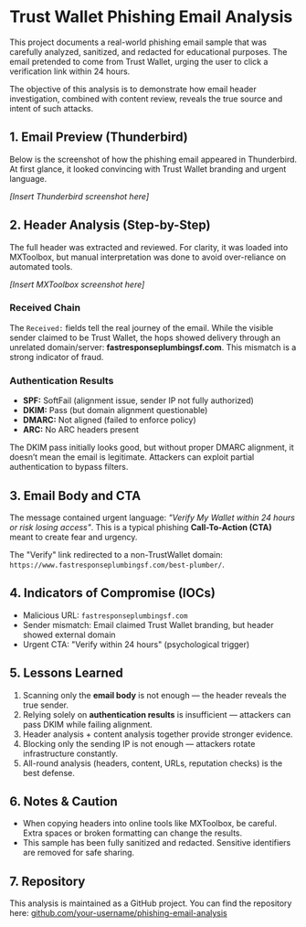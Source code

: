 <!DOCTYPE html>
<html lang="en">
<head>
  <meta charset="UTF-8">
</head>
<body>

  <h1>Trust Wallet Phishing Email Analysis</h1>
  <p>
    This project documents a real-world phishing email sample that was carefully analyzed, sanitized, 
    and redacted for educational purposes. The email pretended to come from Trust Wallet, 
    urging the user to click a verification link within 24 hours. 
  </p>
  <p>
    The objective of this analysis is to demonstrate how email header investigation, 
    combined with content review, reveals the true source and intent of such attacks.
  </p>

  <h2>1. Email Preview (Thunderbird)</h2>
  <p>
    Below is the screenshot of how the phishing email appeared in Thunderbird. 
    At first glance, it looked convincing with Trust Wallet branding and urgent language.
  </p>
  <!-- Insert Thunderbird screenshot here -->
  <p><em>[Insert Thunderbird screenshot here]</em></p>

  <h2>2. Header Analysis (Step-by-Step)</h2>
  <p>
    The full header was extracted and reviewed. For clarity, it was loaded into MXToolbox, 
    but manual interpretation was done to avoid over-reliance on automated tools.
  </p>
  <!-- Insert MXToolbox screenshot here -->
  <p><em>[Insert MXToolbox screenshot here]</em></p>

  <h3>Received Chain</h3>
  <p>
    The <code>Received:</code> fields tell the real journey of the email. 
    While the visible sender claimed to be Trust Wallet, the hops showed delivery 
    through an unrelated domain/server: <strong>fastresponseplumbingsf.com</strong>. 
    This mismatch is a strong indicator of fraud.
  </p>

  <h3>Authentication Results</h3>
  <ul>
    <li><strong>SPF:</strong> SoftFail (alignment issue, sender IP not fully authorized)</li>
    <li><strong>DKIM:</strong> Pass (but domain alignment questionable)</li>
    <li><strong>DMARC:</strong> Not aligned (failed to enforce policy)</li>
    <li><strong>ARC:</strong> No ARC headers present</li>
  </ul>

  <p>
    The DKIM pass initially looks good, but without proper DMARC alignment, it doesn’t mean 
    the email is legitimate. Attackers can exploit partial authentication to bypass filters.
  </p>

  <h2>3. Email Body and CTA</h2>
  <p>
    The message contained urgent language: <em>"Verify My Wallet within 24 hours 
    or risk losing access"</em>. This is a typical phishing <strong>Call-To-Action (CTA)</strong> 
    meant to create fear and urgency. 
  </p>
  <p>
    The "Verify" link redirected to a non-TrustWallet domain:
    <code>https://www.fastresponseplumbingsf.com/best-plumber/</code>.
  </p>

  <h2>4. Indicators of Compromise (IOCs)</h2>
  <ul>
    <li>Malicious URL: <code>fastresponseplumbingsf.com</code></li>
    <li>Sender mismatch: Email claimed Trust Wallet branding, but header showed external domain</li>
    <li>Urgent CTA: "Verify within 24 hours" (psychological trigger)</li>
  </ul>

  <h2>5. Lessons Learned</h2>
  <ol>
    <li>Scanning only the <strong>email body</strong> is not enough — the header reveals the true sender.</li>
    <li>Relying solely on <strong>authentication results</strong> is insufficient — attackers can pass DKIM while failing alignment.</li>
    <li>Header analysis + content analysis together provide stronger evidence.</li>
    <li>Blocking only the sending IP is not enough — attackers rotate infrastructure constantly.</li>
    <li>All-round analysis (headers, content, URLs, reputation checks) is the best defense.</li>
  </ol>

  <h2>6. Notes & Caution</h2>
  <ul>
    <li>When copying headers into online tools like MXToolbox, be careful. Extra spaces or broken formatting can change the results.</li>
    <li>This sample has been fully sanitized and redacted. Sensitive identifiers are removed for safe sharing.</li>
  </ul>

  <h2>7. Repository</h2>
  <p>
    This analysis is maintained as a GitHub project. 
    You can find the repository here: 
    <a href="https://github.com/your-username/phishing-email-analysis">
      github.com/your-username/phishing-email-analysis
    </a>
  </p>

</body>
</html>
